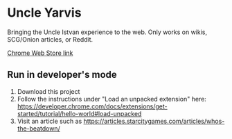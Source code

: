 # Uncle Yarvis

Bringing the Uncle Istvan experience to the web. Only works on wikis, SCG/Onion articles, or Reddit.

[Chrome Web Store link](https://chromewebstore.google.com/detail/uncle-yarvis/jnbfdloeehohgiiakdgihimfbigfniib?authuser=0&hl=en)

## Run in developer's mode

1. Download this project
2. Follow the instructions under "Load an unpacked extension" here: https://developer.chrome.com/docs/extensions/get-started/tutorial/hello-world#load-unpacked
3. Visit an article such as https://articles.starcitygames.com/articles/whos-the-beatdown/